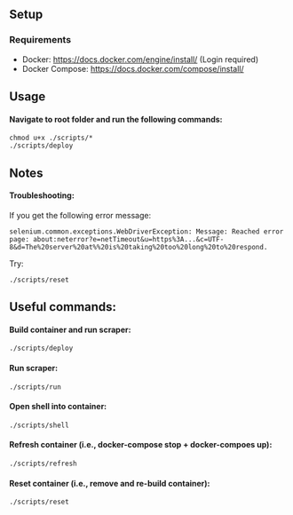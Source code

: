 ## Setup

### Requirements
* Docker: https://docs.docker.com/engine/install/ (Login required)
* Docker Compose: https://docs.docker.com/compose/install/

## Usage

#### Navigate to root folder and run the following commands:
```
chmod u+x ./scripts/*
./scripts/deploy
```

## Notes 

#### Troubleshooting:
If you get the following error message:
```
selenium.common.exceptions.WebDriverException: Message: Reached error page: about:neterror?e=netTimeout&u=https%3A...&c=UTF-8&d=The%20server%20at%%20is%20taking%20too%20long%20to%20respond.
```
Try:
```
./scripts/reset
```

## Useful commands:

#### Build container and run scraper:
```
./scripts/deploy
```

#### Run scraper:
```
./scripts/run
```

#### Open shell into container:
```
./scripts/shell
```

#### Refresh container (i.e., docker-compose stop + docker-compoes up):
```
./scripts/refresh
```

#### Reset container (i.e., remove and re-build container):
```
./scripts/reset
```
